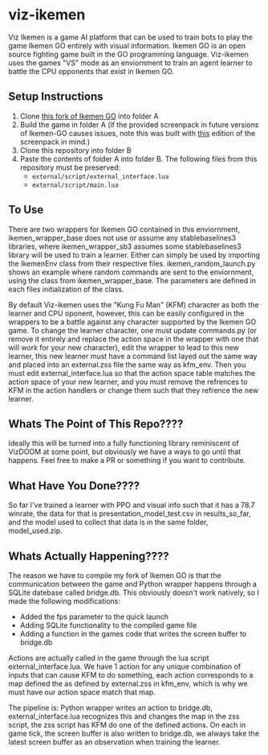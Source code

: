 # viz-ikemen

Viz Ikemen is a game AI platform that can be used to train bots to play the game Ikemen GO entirely with visual information. Ikemen GO is an open source fighting game built in the GO programming language. Viz-ikemen uses the games "VS" mode as an enviornment to train an agent learner to battle the CPU opponents that exist in Ikemen GO.


## Setup Instructions

1. Clone [this fork of Ikemen GO](https://github.com/JohnAsaro/Ikemen-GO) into folder A
2. Build the game in folder A (if the provided screenpack in future versions of Ikemen-GO causes issues, note this was built with [this](https://github.com/ikemen-engine/Ikemen_GO-Elecbyte-Screenpack/tree/f5d97fcd33f452b8cfd40f8981a1c15b5478cda2) edition of the screenpack in mind.)
3. Clone this repository into folder B
4. Paste the contents of folder A into folder B. The following files from this repository must be preserved:
   - `external/script/external_interface.lua`
   - `external/script/main.lua`

## To Use

There are two wrappers for Ikemen GO contained in this enviornment, ikemen_wrapper_base does not use or assume any stablebaselines3 libraries, where ikemen_wrapper_sb3 assumes some stablebaselines3 library will be used to train a learner. Either can simply be used by importing the IkemenEnv class from their respective files. ikemen_random_launch.py shows an example where random commands are sent to the enviornment, using the class from ikemen_wrapper_base. The parameters are defined in each files initialization of the class. 

By default Viz-ikemen uses the "Kung Fu Man" (KFM) character as both the learner and CPU oponent, however, this can be easily configured in the wrappers to be a battle against any character supported by the Ikemen GO game. To change the learner character, one must update commands.py (or remove it entirely and replace the action space in the wrapper with one that will work for your new character), edit the wrapper to lead to this new learner, this new learner must have a command list layed out the same way and placed into an external.zss file the same way as kfm_env. Then you must edit external_interface.lua so that the action space table matches the action space of your new learner, and you must remove the refrences to KFM in the action handlers or change them such that they refrence the new learner.

## Whats The Point of This Repo????

Ideally this will be turned into a fully functioning library reminiscent of VizDOOM at some point, but obviously we have a ways to go until that happens. Feel free to make a PR or something if you want to contribute.

## What Have You Done????

So far I've trained a learner with PPO and visual info such that it has a 78.7 winrate, the data for that is presentation_model_test.csv in results_so_far, and the model used to collect that data is in the same folder, model_used.zip.

## Whats Actually Happening????

The reason we have to compile my fork of Ikemen GO is that the communication between the game and Python wrapper happens through a SQLite datebase called bridge.db. This obviously doesn't work natively, so I made the following modifications:
   - Added the fps parameter to the quick launch 
   - Adding SQLite functionality to the compiled game file
   - Adding a function in the games code that writes the screen buffer to bridge.db

Actions are actually called in the game through the lua script external_interface.lua. We have 1 action for any unique combination of inputs that can cause KFM to do something, each action corresponds to a map defined the as defined by external.zss in kfm_env, which is why we must have our action space match that map. 

The pipeline is: Python wrapper writes an action to bridge.db, external_interface.lua recognizes this and changes the map in the zss script, the zss script has KFM do one of the defined actions. On each in game tick, the screen buffer is also written to bridge.db, we always take the latest screen buffer as an observation when training the learner.
